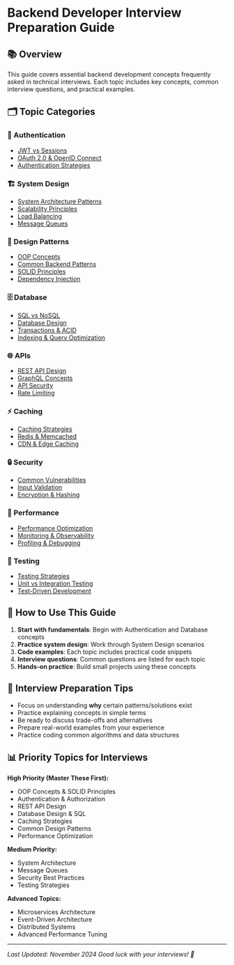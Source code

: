 # Backend Developer Interview Preparation Guide

## 📚 Overview
This guide covers essential backend development concepts frequently asked in technical interviews. Each topic includes key concepts, common interview questions, and practical examples.

## 🗂️ Topic Categories

### 🔐 Authentication
- [JWT vs Sessions](Authentication/jwt-vs-sessions.md)
- [OAuth 2.0 & OpenID Connect](Authentication/oauth-openid.md)
- [Authentication Strategies](Authentication/auth-strategies.md)

### 🏗️ System Design
- [System Architecture Patterns](System-Design/architecture-patterns.md)
- [Scalability Principles](System-Design/scalability.md)
- [Load Balancing](System-Design/load-balancing.md)
- [Message Queues](System-Design/message-queues.md)

### 🎨 Design Patterns
- [OOP Concepts](Design-Patterns/oop-concepts.md)
- [Common Backend Patterns](Design-Patterns/common-patterns.md)
- [SOLID Principles](Design-Patterns/solid-principles.md)
- [Dependency Injection](Design-Patterns/dependency-injection.md)

### 🗄️ Database
- [SQL vs NoSQL](Database/sql-vs-nosql.md)
- [Database Design](Database/database-design.md)
- [Transactions & ACID](Database/transactions-acid.md)
- [Indexing & Query Optimization](Database/indexing-optimization.md)

### 🌐 APIs
- [REST API Design](APIs/rest-api-design.md)
- [GraphQL Concepts](APIs/graphql-concepts.md)
- [API Security](APIs/api-security.md)
- [Rate Limiting](APIs/rate-limiting.md)

### ⚡ Caching
- [Caching Strategies](Caching/caching-strategies.md)
- [Redis & Memcached](Caching/redis-memcached.md)
- [CDN & Edge Caching](Caching/cdn-edge-caching.md)

### 🔒 Security
- [Common Vulnerabilities](Security/common-vulnerabilities.md)
- [Input Validation](Security/input-validation.md)
- [Encryption & Hashing](Security/encryption-hashing.md)

### 🚀 Performance
- [Performance Optimization](Performance/optimization-techniques.md)
- [Monitoring & Observability](Performance/monitoring-observability.md)
- [Profiling & Debugging](Performance/profiling-debugging.md)

### 🧪 Testing
- [Testing Strategies](Testing/testing-strategies.md)
- [Unit vs Integration Testing](Testing/unit-vs-integration.md)
- [Test-Driven Development](Testing/tdd-concepts.md)

## 📝 How to Use This Guide

1. **Start with fundamentals**: Begin with Authentication and Database concepts
2. **Practice system design**: Work through System Design scenarios
3. **Code examples**: Each topic includes practical code snippets
4. **Interview questions**: Common questions are listed for each topic
5. **Hands-on practice**: Build small projects using these concepts

## 🎯 Interview Preparation Tips

- Focus on understanding **why** certain patterns/solutions exist
- Practice explaining concepts in simple terms
- Be ready to discuss trade-offs and alternatives
- Prepare real-world examples from your experience
- Practice coding common algorithms and data structures

## 📊 Priority Topics for Interviews

**High Priority (Master These First):**
- OOP Concepts & SOLID Principles
- Authentication & Authorization
- REST API Design
- Database Design & SQL
- Caching Strategies
- Common Design Patterns
- Performance Optimization

**Medium Priority:**
- System Architecture
- Message Queues
- Security Best Practices
- Testing Strategies

**Advanced Topics:**
- Microservices Architecture
- Event-Driven Architecture
- Distributed Systems
- Advanced Performance Tuning

---

*Last Updated: November 2024*
*Good luck with your interviews! 🚀* 